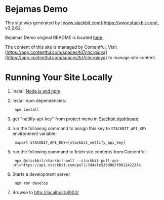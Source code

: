 # Bejamas Demo

This site was generated by [www.stackbit.com](https://www.stackbit.com), v0.2.62.

Bejamas Demo original README is located [here](./README.theme.md).

The content of this site is managed by Contentful. Visit [https://app.contentful.com/spaces/td7nhcrqidya](https://app.contentful.com/spaces/td7nhcrqidya) to manage site content.

# Running Your Site Locally

1. Install [Node.js and npm](https://nodejs.org/en/)

1. Install npm dependencies:

        npm install

1. get "netlify-api-key" from project menu in [Stackbit dashboard](https://app.stackbit.com/dashboard)

1. run the following command to assign this key to `STACKBIT_API_KEY` environment variable:

        export STACKBIT_API_KEY={stackbit_netlify_api_key}

1. run the following command to fetch site contents from Contentful:

        npx @stackbit/stackbit-pull --stackbit-pull-api-url=https://api.stackbit.com/pull/5d4afe538d083f001242227a

1. Starts a development server

        npm run develop

1. Browse to [http://localhost:8000/](http://localhost:8000/)
